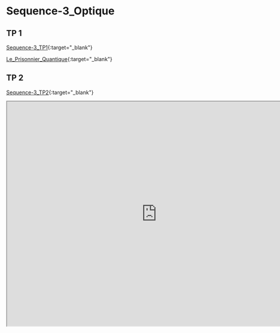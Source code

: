 # Sequence-3_Optique

## TP 1

[Sequence-3_TP1](./2_Physique-Chimie_Seq3_TP1.pdf){:target="_blank"}

[Le_Prisonnier_Quantique](https://prisonnier-quantique.fr/jeu/index.html?savepoint=laser_etincel&var_GAME_MODE=puzzle&var_WITH_INDICES=YES){:target="_blank"}

## TP 2

[Sequence-3_TP2](./2_Physique-Chimie_Seq3_TP2.pdf){:target="_blank"}

<iframe src="https://phet.colorado.edu/sims/html/bending-light/latest/bending-light_fr.html"
        width="800"
        height="600"
        allowfullscreen>
</iframe>


